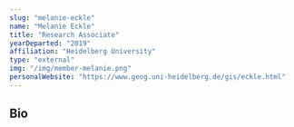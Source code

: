 ```yaml
---
slug: "melanie-eckle"
name: "Melanie Eckle"
title: "Research Associate"
yearDeparted: "2019"
affiliation: "Heidelberg University"
type: "external"
img: "/img/member-melanie.png"
personalWebsite: "https://www.geog.uni-heidelberg.de/gis/eckle.html"
---
```

## Bio

